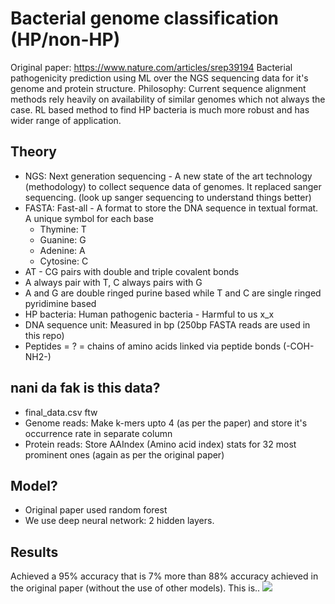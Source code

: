# Bacterial genome classification (HP/non-HP)
Original paper: https://www.nature.com/articles/srep39194
Bacterial pathogenicity prediction using ML over the NGS sequencing data for it's genome and protein structure. 
Philosophy: Current sequence alignment methods rely heavily on availability of similar genomes which not always the case. RL based method to find HP bacteria is much more robust and has wider range of application.

## Theory
- NGS: Next generation sequencing - A new state of the art technology (methodology) to collect sequence data of genomes. It replaced sanger sequencing. (look up sanger sequencing to understand things better) 
- FASTA: Fast-all - A format to store the DNA sequence in textual format. A unique symbol for each base
    - Thymine: T
    - Guanine: G
    - Adenine: A
    - Cytosine: C
- AT - CG pairs with double and triple covalent bonds
- A always pair with T, C always pairs with G
- A and G are double ringed purine based while T and C are single ringed pyridimine based
- HP bacteria: Human pathogenic bacteria - Harmful to us x_x
- DNA sequence unit: Measured in bp (250bp FASTA reads are used in this repo)
- Peptides = ? = chains of amino acids linked via peptide bonds (-COH-NH2-)


## nani da fak is this data?
- final_data.csv ftw
- Genome reads: Make k-mers upto 4 (as per the paper) and store it's occurrence rate in separate column
- Protein reads: Store AAIndex (Amino acid index) stats for 32 most prominent ones (again as per the original paper)

## Model?
- Original paper used random forest
- We use deep neural network: 2 hidden layers.

## Results
Achieved a 95% accuracy that is 7% more than 88% accuracy achieved in the original paper (without the use of other models).
This is.. 
![](https://i.imgur.com/P8O5Lr0.jpg)

